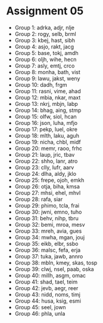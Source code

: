 # Assignment 05

* Group 1: adrka, adjr, nlje
* Group 2: rogy, selb, brml
* Group 3: kbej, hast, sibh
* Group 4: asjo, rakt, jacg
* Group 5: base, tokj, amdh
* Group 6: oljh, wihe, hecn
* Group 7: asly, emtj, crco
* Group 8: monha, bath, vist
* Group 9: lawu, jakst, weny
* Group 10: dadh, frgm
* Group 11: rasni, vime, ahad
* Group 12: mbia, nkar, maxt
* Group 13: nkrj, mbjn, labp
* Group 14: bhag, aing, stmp
* Group 15: olfw, siol, hcan
* Group 16: json, luha, mfjo
* Group 17: pekp, luel, okre
* Group 18: mlth, laku, aguh
* Group 19: nicha, chbl, midf
* Group 20: memr, raoo, frhc
* Group 21: laup, jric, tbav
* Group 22: shho, lanr, atro
* Group 23: clly, lufr, aarv
* Group 24: dlha, aldy, jklo
* Group 25: frepe, ojoh, emkh
* Group 26: otja, biha, kmsa
* Group 27: mhsi, ehel, mhvl
* Group 28: rafa, siar
* Group 29: phimo, tcla, frai
* Group 30: jwni, emno, tuho
* Group 31: behv, nihp, tbru
* Group 32: bemi, mroa, mesv
* Group 33: mreh, avia, gues
* Group 34: mwha, mgan, jouj
* Group 35: eikb, elbr, ssbo
* Group 36: malsc, fefa, erja
* Group 37: tuka, jawb, annro
* Group 38: mbln, kmey, skas, tosp
* Group 39: clwj, nsel, paab, oska
* Group 40: millh, asgm, omac
* Group 41: shad, tael, teim
* Group 42: jevb, aegr, reer
* Group 43: nidd, noms, timj
* Group 44: husa, ksig, esmi
* Group 45: seel, jown
* Group 46: phla, unla
